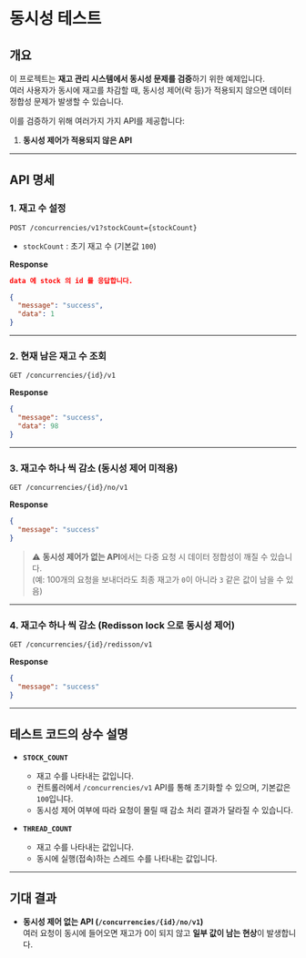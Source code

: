 # 동시성 테스트

## 개요

이 프로젝트는 **재고 관리 시스템에서 동시성 문제를 검증**하기 위한
예제입니다.\
여러 사용자가 동시에 재고를 차감할 때, 동시성 제어(락 등)가 적용되지
않으면 데이터 정합성 문제가 발생할 수 있습니다.

이를 검증하기 위해 여러가지 가지 API를 제공합니다:

1. **동시성 제어가 적용되지 않은 API**

------------------------------------------------------------------------

## API 명세

### 1. 재고 수 설정

``` http
POST /concurrencies/v1?stockCount={stockCount}
```

-   `stockCount` : 초기 재고 수 (기본값 `100`)

**Response**

``` json
data 에 stock 의 id 를 응답합니다.

{
  "message": "success",
  "data": 1
}
```

------------------------------------------------------------------------

### 2. 현재 남은 재고 수 조회

``` http
GET /concurrencies/{id}/v1
```

**Response**

``` json
{
  "message": "success",
  "data": 98
}
```

------------------------------------------------------------------------

### 3. 재고수 하나 씩 감소 (동시성 제어 미적용)

``` http
GET /concurrencies/{id}/no/v1
```

**Response**

``` json
{
  "message": "success"
}
```

> ⚠️ **동시성 제어가 없는 API**에서는 다중 요청 시 데이터 정합성이 깨질
> 수 있습니다.\
> (예: 100개의 요청을 보내더라도 최종 재고가 `0`이 아니라 `3` 같은 값이
> 남을 수 있음)

------------------------------------------------------------------------

### 4. 재고수 하나 씩 감소 (Redisson lock 으로 동시성 제어)

``` http
GET /concurrencies/{id}/redisson/v1
```

**Response**

``` json
{
  "message": "success"
}
```

------------------------------------------------------------------------

## 테스트 코드의 상수 설명

- **`STOCK_COUNT`**
  - 재고 수를 나타내는 값입니다.
  - 컨트롤러에서 `/concurrencies/v1` API를 통해 초기화할 수 있으며, 기본값은 `100`입니다.
  - 동시성 제어 여부에 따라 요청이 몰릴 때 감소 처리 결과가 달라질 수 있습니다.

- **`THREAD_COUNT`**
  - 재고 수를 나타내는 값입니다.
  - 동시에 실행(접속)하는 스레드 수를 나타내는 값입니다.

------------------------------------------------------------------------

## 기대 결과

-   **동시성 제어 없는 API (`/concurrencies/{id}/no/v1`)**\
    여러 요청이 동시에 들어오면 재고가 0이 되지 않고 **일부 값이 남는
    현상**이 발생합니다.

